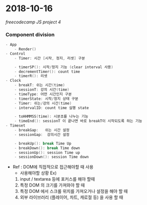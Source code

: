 # 2018-10-16

*freecodecamp JS project 4*

### Component division
```cpp
- App
    - Render()
- Control
    - Timer: 시간 [시작, 정지, 리셋] 구분

    - timerSP(): 시작/정지 기능 (clear interval 사용)
    - decrementTimer(): count time
    - timerR(): 리셋
- Clock
    - breakT: 쉬는 시간(time)
    - sessionT: 강의 시간(time)
    - timeType: 어떤 시간인지 구분
    - timerState: 시작/정지 상태 구분
    - Timer: 쉬는/강의 시간(time)
    - intervalID: count time 실행 state

    - toHHMMSS(time): 시분초를 나누는 기능
    - timeEnd(): sessionT 이 끝나면 바로 breakT이 시작되도록 하는 기능
- Timeset
    - breakGap:   쉬는 시간 설정
    - sessionGap:  강의시간 설정

    - breakUp(): break Time Up
    - breakDown(): break Time down
    - sessionUp(): session Time up
    - sessionDown(): session Time down
```

- Ref : DOM에 직접적으로 접근해야할 때 사용
    - 사용해야할 상황
	Ex)
    1. input / textarea 등에 포커스를 해야 할때
    2. 특정 DOM 의 크기를 가져와야 할 때
    3. 특정 DOM 에서 스크롤 위치를 가져오거나 설정을 해야 할 때
    4. 외부 라이브러리 (플레이어, 차트, 캐로절 등) 을 사용 할 때
